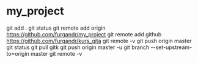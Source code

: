 # my_project

git add .
git status
git remote add origin https://github.com/furgandr/my_project
git remote add github https://github.com/furgandr/kurs_gita
git remote -v
git push origin master
git status
git pull
gitk
git push origin master -u
git branch --set-upstream-to=origin master
git remote -v

